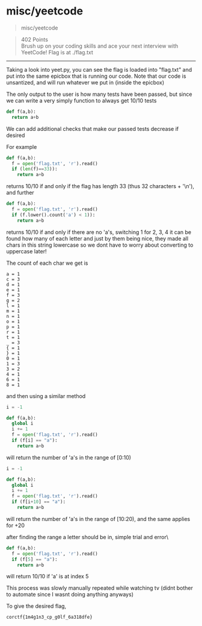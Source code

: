 # misc/yeetcode

>misc/yeetcode

>402 Points\
>Brush up on your coding skills and ace your next interview with YeetCode! Flag is at ./flag.txt

***

Taking a look into yeet.py, you can see the flag is loaded into "flag.txt" and put into the same epicbox that is running our code.
Note that our code is unsantized, and will run whatever we put in (inside the epicbox)

The only output to the user is how many tests have been passed, but since we can write a very simply function to always get 10/10 tests
```python
def f(a,b):
  return a+b
```
We can add additional checks that make our passed tests decrease if desired

For example
```python
def f(a,b):
  f = open('flag.txt', 'r').read()
  if (len(f)==33)):
  	return a+b
```
returns 10/10 if and only if the flag has length 33 (thus 32 characters + '\n'),
and further
```python
def f(a,b):
  f = open('flag.txt', 'r').read()
  if (f.lower().count('a') < 1)):
  	return a+b
```
returns 10/10 if and only if there are no 'a's, switching 1 for 2, 3, 4 it can be found how many of each letter
and just by them being nice, they made all chars in this string lowercase so we dont have to worry about converting to uppercase later!

The count of each char we get is
```
a = 1 
c = 3
d = 1
e = 1
f = 3
g = 2
l = 1
m = 1
n = 1
o = 1
p = 1
r = 1
t = 1
_ = 3
{ = 1
} = 1 
0 = 1
1 = 3
3 = 2
4 = 1
6 = 1
8 = 1
```

and then using a similar method
```python
i = -1

def f(a,b):
  global i
  i += 1
  f = open('flag.txt', 'r').read()
  if (f[i] == "a"):
  	return a+b
```
will return the number of 'a's in the range of \[0:10)
```python
i = -1

def f(a,b):
  global i
  i += 1
  f = open('flag.txt', 'r').read()
  if (f[i+10] == "a"):
  	return a+b
```
will return the number of 'a's in the range of \[10:20), and the same applies for +20

after finding the range a letter should be in, simple trial and error\
```python
def f(a,b):
  f = open('flag.txt', 'r').read()
  if (f[5] == "a"):
  	return a+b
```
will return 10/10 if 'a' is at index 5

This process was slowly manually repeated while watching tv (didnt bother to automate since I wasnt doing anything anyways)
 
To give the desired flag,
```
corctf{1m4g1n3_cp_g0lf_6a318dfe}
```
